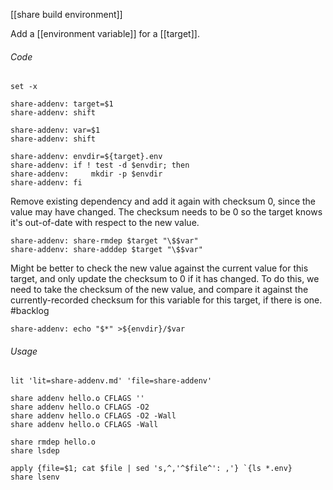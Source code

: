 [[share build environment]]

Add a [[environment variable]] for a [[target]].

###### Code

	set -x

	share-addenv: target=$1
	share-addenv: shift

	share-addenv: var=$1
	share-addenv: shift

	share-addenv: envdir=${target}.env
	share-addenv: if ! test -d $envdir; then
	share-addenv:     mkdir -p $envdir
	share-addenv: fi

Remove existing dependency and add it again with checksum 0, since the value may have changed.  The checksum needs to be 0 so the target knows it's out-of-date with respect to the new value.

	share-addenv: share-rmdep $target "\$$var"
	share-addenv: share-adddep $target "\$$var"

Might be better to check the new value against the current value for this target, and only update the checksum to 0 if it has changed.  To do this, we need to take the checksum of the new value, and compare it against the currently-recorded checksum for this variable for this target, if there is one.  #backlog  

	share-addenv: echo "$*" >${envdir}/$var

###### Usage

	lit 'lit=share-addenv.md' 'file=share-addenv'

	share addenv hello.o CFLAGS ''
	share addenv hello.o CFLAGS -O2
	share addenv hello.o CFLAGS -O2 -Wall
	share addenv hello.o CFLAGS -Wall

	share rmdep hello.o
	share lsdep

	apply {file=$1; cat $file | sed 's,^,'^$file^': ,'} `{ls *.env}
	share lsenv
